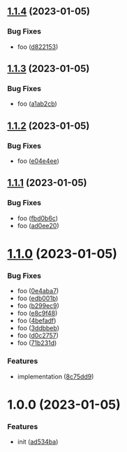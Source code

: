 ## [1.1.4](https://github.com/dword-design/tester-plugin-nuxt-config/compare/v1.1.3...v1.1.4) (2023-01-05)


### Bug Fixes

* foo ([d822153](https://github.com/dword-design/tester-plugin-nuxt-config/commit/d822153dcc9522d0a2665fed30b8fd8313cd316c))

## [1.1.3](https://github.com/dword-design/tester-plugin-nuxt-config/compare/v1.1.2...v1.1.3) (2023-01-05)


### Bug Fixes

* foo ([a1ab2cb](https://github.com/dword-design/tester-plugin-nuxt-config/commit/a1ab2cb89e0ea1edfabaa4ccd080c4e32f699f8e))

## [1.1.2](https://github.com/dword-design/tester-plugin-nuxt-config/compare/v1.1.1...v1.1.2) (2023-01-05)


### Bug Fixes

* foo ([e04e4ee](https://github.com/dword-design/tester-plugin-nuxt-config/commit/e04e4eec633a78ec0ab5f89f01fee21dc0f7b7a6))

## [1.1.1](https://github.com/dword-design/tester-plugin-nuxt-config/compare/v1.1.0...v1.1.1) (2023-01-05)


### Bug Fixes

* foo ([fbd0b6c](https://github.com/dword-design/tester-plugin-nuxt-config/commit/fbd0b6c7079b5b3586317ec9d56d444851e8600f))
* foo ([ad0ee20](https://github.com/dword-design/tester-plugin-nuxt-config/commit/ad0ee20fb696837cd9ef91e9c107845b03cea5cc))

# [1.1.0](https://github.com/dword-design/tester-plugin-nuxt-config/compare/v1.0.0...v1.1.0) (2023-01-05)


### Bug Fixes

* foo ([0e4aba7](https://github.com/dword-design/tester-plugin-nuxt-config/commit/0e4aba7b3d1a6456d3b1e1705e63e50d9e1ef6a5))
* foo ([edb001b](https://github.com/dword-design/tester-plugin-nuxt-config/commit/edb001ba20821a86b9f1da720c80ff157aa95bb6))
* foo ([b299ec9](https://github.com/dword-design/tester-plugin-nuxt-config/commit/b299ec946054253c058a1b929ec6a7f9637c7461))
* foo ([e8c9f48](https://github.com/dword-design/tester-plugin-nuxt-config/commit/e8c9f48f109515d3f1331f1daed24ffe3b9b427b))
* foo ([4befadf](https://github.com/dword-design/tester-plugin-nuxt-config/commit/4befadf5cc5004fc596a0f5e92de92050654d284))
* foo ([3ddbbeb](https://github.com/dword-design/tester-plugin-nuxt-config/commit/3ddbbeb7069c7dab68e50be4ec63b3da077cbddf))
* foo ([d0c2757](https://github.com/dword-design/tester-plugin-nuxt-config/commit/d0c275746a309fa82394c2b097825ce205af072c))
* foo ([71b231d](https://github.com/dword-design/tester-plugin-nuxt-config/commit/71b231d91da85ca26188b5c4a7bb2d593d891cc8))


### Features

* implementation ([8c75dd9](https://github.com/dword-design/tester-plugin-nuxt-config/commit/8c75dd9d74fb9099ff0637ce439d0b5d2156d28c))

# 1.0.0 (2023-01-05)


### Features

* init ([ad534ba](https://github.com/dword-design/tester-plugin-nuxt-config/commit/ad534ba8dcb58207109f38490d6cf7e03a2047c0))
